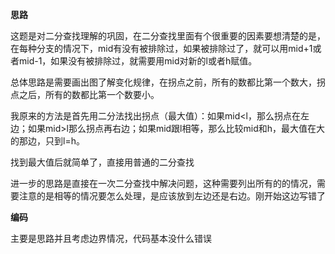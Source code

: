 **思路**

这题是对二分查找理解的巩固，在二分查找里面有个很重要的因素要想清楚的是，在每种分支的情况下，mid有没有被排除过，如果被排除过了，就可以用mid+1或者mid-1，如果没有被排除过，就需要用mid对新的l或者h赋值。

总体思路是需要画出图了解变化规律，在拐点之前，所有的数都比第一个数大，拐点之后，所有的数都比第一个数要小。

我原来的方法是首先用二分法找出拐点（最大值）：如果mid<l，那么拐点在左边；如果mid>l那么拐点再右边；如果mid跟l相等，那么比较mid和h，最大值在大的那边，只到l=h。

找到最大值后就简单了，直接用普通的二分查找

进一步的思路是直接在一次二分查找中解决问题，这种需要列出所有的的情况，需要注意的是相等的情况要怎么处理，是应该放到左边还是右边。刚开始这边写错了

**编码**

主要是思路并且考虑边界情况，代码基本没什么错误
